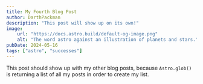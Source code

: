 ```yaml
---
title: My Fourth Blog Post
author: DarthPackman
description: "This post will show up on its own!"
image:
    url: "https://docs.astro.build/default-og-image.png"
    alt: "The word astro against an illustration of planets and stars."
pubDate: 2024-05-16
tags: ["astro", "successes"]
---
```

This post should show up with my other blog posts, because `Astro.glob()` is returning a list of all my posts in order to create my list.